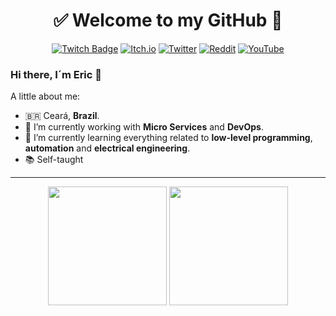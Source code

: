 <div align="center"> 

<h1>✅ Welcome to my GitHub 🚀</h1>
	
[![Twitch Badge](https://img.shields.io/badge/Twitch-9146FF?style=for-the-badge&logo=twitch&logoColor=white)](https://www.twitch.tv/ericnicolau) [![Itch.io](https://img.shields.io/badge/Itch.io-FA5C5C?style=for-the-badge&logo=itchdotio&logoColor=white)](https://marcioeric.itch.io/) [![Twitter](https://img.shields.io/badge/Twitter-1DA1F2?style=for-the-badge&logo=twitter&logoColor=white)](https://twitter.com/_marcioeric) [![Reddit](https://img.shields.io/badge/Reddit-FF4500?style=for-the-badge&logo=reddit&logoColor=white)](https://www.reddit.com/user/marcioeric/) [![YouTube](https://img.shields.io/badge/YouTube-FF0000?style=for-the-badge&logo=youtube&logoColor=white)](https://www.youtube.com/@_marcioeric)
	
</div>

### Hi there, I´m Eric 👋

A little about me:

- 🇧🇷 Ceará, **Brazil**.
- 🔭 I’m currently working with **Micro Services** and **DevOps**.
- 🌱 I’m currently learning everything related to **low-level programming**, **automation** and **electrical engineering**.
- 📚 Self-taught

<div align="center">
	
<hr/>
	
[<img width="190em" src="https://images.credly.com/size/340x340/images/78e39333-d0db-4931-b231-13bdb37040cc/Programming_in_C_23-01.png" />][mscert]
[<img width="190em" src="https://images.credly.com/size/340x340/images/00634f82-b07f-4bbd-a6bb-53de397fc3a6/image.png" />][awscert]

	
</div>
<!--

#### Languages, Skills and Tools:
[<img align="center" alt="chsharp" width="22px" src="https://cdn.jsdelivr.net/npm/simple-icons@v3/icons/csharp.svg" />][linkedin]
[<img align="center" alt="cplusplus" width="22px" src="https://cdn.jsdelivr.net/npm/simple-icons@v3/icons/cplusplus.svg" />][linkedin]
[<img align="center" alt="git" width="22px" src="https://cdn.jsdelivr.net/npm/simple-icons@v3/icons/git.svg" />][linkedin]
[<img align="center" alt="unity" width="22px" src="https://cdn.jsdelivr.net/npm/simple-icons@v3/icons/unity.svg" />][linkedin]
[<img align="center" alt="linux" width="22px" src="https://cdn.jsdelivr.net/npm/simple-icons@v3/icons/linux.svg" />][linkedin]
[<img align="center" alt="javascript" width="22px" src="https://cdn.jsdelivr.net/npm/simple-icons@v3/icons/javascript.svg" />][linkedin]
[<img align="center" alt="react" width="22px" src="https://cdn.jsdelivr.net/npm/simple-icons@v3/icons/react.svg" />][linkedin]
[<img align="center" alt="arduino" width="22px" src="https://cdn.jsdelivr.net/npm/simple-icons@v3/icons/arduino.svg" />][linkedin]
[<img align="center" alt="raspberrypi" width="22px" src="https://cdn.jsdelivr.net/npm/simple-icons@v3/icons/raspberrypi.svg" />][linkedin]
[<img align="center" alt="python" width="22px" src="https://cdn.jsdelivr.net/npm/simple-icons@v3/icons/python.svg" />][linkedin]
[<img align="center" alt="microsoftsqlserver" width="22px" src="https://cdn.jsdelivr.net/npm/simple-icons@v3/icons/microsoftsqlserver.svg" />][linkedin]
[<img align="center" alt="postgresql" width="22px" src="https://cdn.jsdelivr.net/npm/simple-icons@v3/icons/postgresql.svg" />][linkedin]
-->
<br />

[linkedin]: https://www.linkedin.com/in/marcioeric/
[itchio]: https://marcioeric.itch.io/
[twitter]: https://twitter.com/_marcioeric
[twitch]: https://www.twitch.tv/ericnicolau
[mscert]: https://www.credly.com/badges/8aa698f2-54c1-4ba9-9384-8366635341c6/linked_in_profile
[awscert]: https://www.credly.com/badges/e570fdb3-27c2-4479-9a78-ed9bf979f32f/linked_in_profile

<!--
**marcioeric/marcioeric** is a ✨ _special_ ✨ repository because its `README.md` (this file) appears on your GitHub profile.

Here are some ideas to get you started:

- 🔭 I’m currently working on ...
- 🌱 I’m currently learning ...
- 👯 I’m looking to collaborate on ...
- 🤔 I’m looking for help with ...
- 💬 Ask me about ...
- 📫 How to reach me: ...
- 😄 Pronouns: ...
- ⚡ Fun fact: ...
-->
